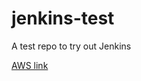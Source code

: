 # jenkins-test
A test repo to try out Jenkins

[AWS link](http://greeter.eu-central-1.elasticbeanstalk.com/)